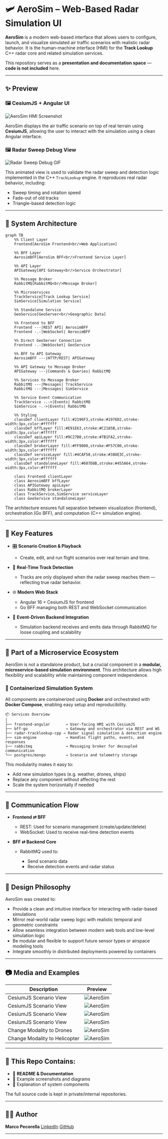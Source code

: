 # 🛩️ AeroSim – Web-Based Radar Simulation UI

**AeroSim** is a modern web-based interface that allows users to configure, launch, and visualize simulated air traffic scenarios with realistic radar behavior. It is the human-machine interface (HMI) for the **Track Lookup** C++ radar core and related simulation services.

This repository serves as a **presentation and documentation space** — **code is not included** here.

---

## ✨ Preview

### 🖼️ CesiumJS + Angular UI

![AeroSim HMI Screenshot](e93ebc3d-3609-48f3-b248-6bb7b4ea2361.png)

AeroSim displays the air traffic scenario on top of real terrain using **CesiumJS**, allowing the user to interact with the simulation using a clean Angular interface.

### 🖼️ Radar Sweep Debug View

![Radar Sweep Debug GIF](radar_display.gif)

This animated view is used to validate the radar sweep and detection logic implemented in the C++ `TrackLookup` engine. It reproduces real radar behavior, including:

* Sweep timing and rotation speed
* Fade-out of old tracks
* Triangle-based detection logic

---

## 🧱 System Architecture

```mermaid
graph TB
    %% Client Layer
    Frontend[AeroSim Frontend<br/>Web Application]
    
    %% BFF Layer
    AerosimBFF[AeroSim BFF<br/>Frontend Service Layer]
    
    %% API Layer
    APIGateway[API Gateway<br/>Service Orchestrator]
    
    %% Message Broker
    RabbitMQ[RabbitMQ<br/>Message Broker]
    
    %% Microservices
    TrackService[Track Lookup Service]
    SimService[Simulation Service]
    
    %% Standalone Service
    GeoService[GeoServer<br/>Geographic Data]
    
    %% Frontend to BFF
    Frontend ---|REST API| AerosimBFF
    Frontend -.-|WebSocket| AerosimBFF
    
    %% Direct GeoServer Connection
    Frontend -.-|WebSocket| GeoService
    
    %% BFF to API Gateway
    AerosimBFF ---|HTTP/REST| APIGateway
    
    %% API Gateway to Message Broker
    APIGateway ---|Commands & Queries| RabbitMQ
    
    %% Services to Message Broker
    RabbitMQ ---|Messages| TrackService
    RabbitMQ ---|Messages| SimService
    
    %% Service Event Communication
    TrackService -.->|Events| RabbitMQ
    SimService -.->|Events| RabbitMQ
    
    %% Styling
    classDef clientLayer fill:#2196F3,stroke:#1976D2,stroke-width:3px,color:#ffffff
    classDef bffLayer fill:#E91E63,stroke:#C2185B,stroke-width:3px,color:#ffffff
    classDef apiLayer fill:#9C27B0,stroke:#7B1FA2,stroke-width:3px,color:#ffffff
    classDef brokerLayer fill:#FF9800,stroke:#F57C00,stroke-width:3px,color:#ffffff
    classDef serviceLayer fill:#4CAF50,stroke:#388E3C,stroke-width:3px,color:#ffffff
    classDef standaloneLayer fill:#607D8B,stroke:#455A64,stroke-width:3px,color:#ffffff
    
    class Frontend clientLayer
    class AerosimBFF bffLayer
    class APIGateway apiLayer
    class RabbitMQ brokerLayer
    class TrackService,SimService serviceLayer
    class GeoService standaloneLayer
```

The architecture ensures full separation between visualization (frontend), orchestration (Go BFF), and computation (C++ simulation engine).

---

## 🧩 Key Features

* 🎛️ **Scenario Creation & Playback**

  * Create, edit, and run flight scenarios over real terrain and time.

* 📡 **Real-Time Track Detection**

  * Tracks are only displayed when the radar sweep reaches them — reflecting true radar behavior.

* 🌐 **Modern Web Stack**

  * Angular 16 + CesiumJS for frontend
  * Go BFF managing both REST and WebSocket communication

* 🧵 **Event-Driven Backend Integration**

  * Simulation backend receives and emits data through RabbitMQ for loose coupling and scalability

---

## 🧩 Part of a Microservice Ecosystem

AeroSim is not a standalone product, but a crucial component in a **modular, microservice-based simulation environment**. This architecture allows high flexibility and scalability while maintaining component independence.

### 🔄 Containerized Simulation System

All components are containerized using **Docker** and orchestrated with **Docker Compose**, enabling easy setup and reproducibility.

```text
📦 Services Overview
│
├── frontend-angular       → User-facing HMI with CesiumJS
├── bff-go                 → Gateway and orchestrator via REST and WS
├── radar-tracklookup-cpp → Radar signal simulation & detection engine
├── sim-engine             → Handles flight paths, events, and responses
├── rabbitmq               → Messaging broker for decoupled communication
└── postgres/mongo         → Scenario and telemetry storage
```

This modularity makes it easy to:

* Add new simulation types (e.g. weather, drones, ships)
* Replace any component without affecting the rest
* Scale the system horizontally if needed

---

## 🔌 Communication Flow

* **Frontend ⇄ BFF**

  * REST: Used for scenario management (create/update/delete)
  * WebSocket: Used to receive real-time detection events

* **BFF ⇄ Backend Core**

  * RabbitMQ used to:

    * Send scenario data
    * Receive detection events and radar status

---

## 🧠 Design Philosophy

AeroSim was created to:

* Provide a clean and intuitive interface for interacting with radar-based simulations
* Mirror real-world radar sweep logic with realistic temporal and geometric constraints
* Allow seamless integration between modern web tools and low-level simulation logic
* Be modular and flexible to support future sensor types or airspace modeling tools
* Integrate smoothly in distributed deployments powered by containers

---

## 📷 Media and Examples

| Description               | Preview                                              |
| ------------------------- | ---------------------------------------------------- |
| CesiumJS Scenario View    | ![AeroSim](images/1.png)                             |
| CesiumJS Scenario View    | ![AeroSim](images/2.png)                             |
| CesiumJS Scenario View    | ![AeroSim](images/3.png)                             |
| CesiumJS Scenario View    | ![AeroSim](images/4.png)                             |
| Change Modality to Drones | ![AeroSim](images/6.png)                             |
| Change Modality to Helicopter | ![AeroSim](images/7.png)                             |

---

## 📄 This Repo Contains:

* 📝 **README & Documentation**
* 📸 Example screenshots and diagrams
* 📡 Explanation of system components

The full source code is kept in private/internal repositories.

---

## 🙋‍♂️ Author

**Marco Pecorella**
[LinkedIn](https://it.linkedin.com/in/marco-pecorella-20b005183)
[GitHub](https://github.com/marcopecorella)

---
